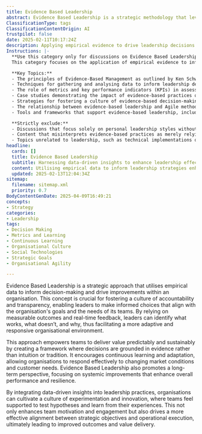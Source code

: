 ```yaml
---
title: Evidence Based Leadership
abstract: Evidence Based Leadership is a strategic methodology that leverages empirical data to guide decision-making and enhance organisational performance. Originating from the need for accountability and transparency in leadership, this approach enables leaders to make informed choices that align with both organisational goals and team requirements. By focusing on measurable outcomes and real-time feedback, leaders can discern effective practices and areas for improvement, fostering a more adaptive organisational culture. This methodology is particularly valuable in agile and DevOps environments, where the ability to respond swiftly to market changes and customer demands is critical. Evidence Based Leadership encourages continuous learning and adaptation, promoting a long-term perspective that prioritises systemic enhancements to performance and resilience. By embedding data-driven insights into leadership practices, organisations can create a culture of experimentation and innovation, empowering teams to test ideas and learn from their outcomes. This not only boosts team motivation and engagement but also ensures a stronger alignment between strategic objectives and operational execution, ultimately leading to improved results and value delivery.
ClassificationType: tags
ClassificationContentOrigin: AI
trustpilot: false
date: 2025-02-11T10:17:24Z
description: Applying empirical evidence to drive leadership decisions and improvements.
Instructions: |-
  **Use this category only for discussions on Evidence Based Leadership.**  
  This category focuses on the application of empirical evidence to inform and enhance leadership decisions and organisational improvements. It emphasises the importance of data-driven approaches in leadership practices, ensuring that decisions are based on solid evidence rather than intuition or anecdotal experiences.

  **Key Topics:**
  - The principles of Evidence-Based Management as outlined by Ken Schwaber and Jeff Sutherland.
  - Techniques for gathering and analysing data to inform leadership decisions.
  - The role of metrics and key performance indicators (KPIs) in assessing team performance and organisational health.
  - Case studies demonstrating the impact of evidence-based practices on leadership effectiveness.
  - Strategies for fostering a culture of evidence-based decision-making within teams and organisations.
  - The relationship between evidence-based leadership and Agile methodologies.
  - Tools and frameworks that support evidence-based leadership, including the use of feedback loops and retrospectives.

  **Strictly exclude:**
  - Discussions that focus solely on personal leadership styles without reference to empirical evidence.
  - Content that misinterprets evidence-based practices as merely relying on subjective opinions or experiences.
  - Topics unrelated to leadership, such as technical implementations or specific Agile practices that do not connect to leadership decision-making.
headline:
  cards: []
  title: Evidence Based Leadership
  subtitle: Harnessing data-driven insights to enhance leadership effectiveness and foster continuous improvement in dynamic environments.
  content: Utilising empirical data to inform leadership strategies enhances decision-making and drives organisational growth. Posts should explore topics such as performance metrics, team dynamics, feedback loops, and adaptive leadership practices, emphasising the importance of evidence in navigating complex environments and fostering a culture of continuous improvement.
  updated: 2025-02-13T12:04:34Z
sitemap:
  filename: sitemap.xml
  priority: 0.7
BodyContentGenDate: 2025-04-09T16:49:21
concepts:
- Strategy
categories:
- Leadership
tags:
- Decision Making
- Metrics and Learning
- Continuous Learning
- Organisational Culture
- Social Technologies
- Strategic Goals
- Organisational Agility

---
```

Evidence Based Leadership is a strategic approach that utilises empirical data to inform decision-making and drive improvements within an organisation. This concept is crucial for fostering a culture of accountability and transparency, enabling leaders to make informed choices that align with the organisation's goals and the needs of its teams. By relying on measurable outcomes and real-time feedback, leaders can identify what works, what doesn’t, and why, thus facilitating a more adaptive and responsive organisational environment.

This approach empowers teams to deliver value predictably and sustainably by creating a framework where decisions are grounded in evidence rather than intuition or tradition. It encourages continuous learning and adaptation, allowing organisations to respond effectively to changing market conditions and customer needs. Evidence Based Leadership also promotes a long-term perspective, focusing on systemic improvements that enhance overall performance and resilience.

By integrating data-driven insights into leadership practices, organisations can cultivate a culture of experimentation and innovation, where teams feel supported to test hypotheses and learn from their experiences. This not only enhances team motivation and engagement but also drives a more effective alignment between strategic objectives and operational execution, ultimately leading to improved outcomes and value delivery.
